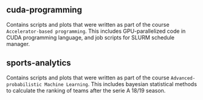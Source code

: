 ## cuda-programming
 Contains scripts and plots that were written as part of the course `Accelerator-based programming`. This includes GPU-parallelized code in CUDA programming language, and job scripts for SLURM schedule manager.


## sports-analytics

 Contains scripts and plots that were written as part of the course `Advanced-probabilistic Machine Learning`. This includes bayesian statistical methods to calculate the ranking of teams after the serie A 18/19 season. 
